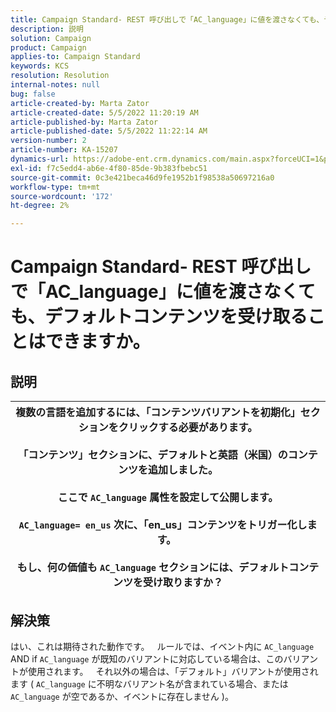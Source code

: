 ```yaml
---
title: Campaign Standard- REST 呼び出しで「AC_language」に値を渡さなくても、デフォルトコンテンツを受け取ることはできますか。
description: 説明
solution: Campaign
product: Campaign
applies-to: Campaign Standard
keywords: KCS
resolution: Resolution
internal-notes: null
bug: false
article-created-by: Marta Zator
article-created-date: 5/5/2022 11:20:19 AM
article-published-by: Marta Zator
article-published-date: 5/5/2022 11:22:14 AM
version-number: 2
article-number: KA-15207
dynamics-url: https://adobe-ent.crm.dynamics.com/main.aspx?forceUCI=1&pagetype=entityrecord&etn=knowledgearticle&id=64ef1f53-65cc-ec11-a7b5-6045bd00dbbc
exl-id: f7c5edd4-ab6e-4f80-85de-9b383fbebc51
source-git-commit: 0c3e421beca46d9fe1952b1f98538a50697216a0
workflow-type: tm+mt
source-wordcount: '172'
ht-degree: 2%

---
```


# Campaign Standard- REST 呼び出しで「AC_language」に値を渡さなくても、デフォルトコンテンツを受け取ることはできますか。

## 説明



| 複数の言語を追加するには、「コンテンツバリアントを初期化」セクションをクリックする必要があります。<br>   <br>  「コンテンツ」セクションに、デフォルトと英語（米国）のコンテンツを追加しました。<br>   <br>  ここで `AC_language` 属性を設定して公開します。<br><br>  `AC_language= en_us` 次に、「en_us」コンテンツをトリガー化します。 <br><br>  もし、何の価値も `AC_language` セクションには、デフォルトコンテンツを受け取りますか？ |
| --- |



## 解決策


はい、これは期待された動作です。
 
ルールでは、イベント内に `AC_language` AND if `AC_language` が既知のバリアントに対応している場合は、このバリアントが使用されます。
 
それ以外の場合は、「デフォルト」バリアントが使用されます ( `AC_language` に不明なバリアント名が含まれている場合、または `AC_language` が空であるか、イベントに存在しません )。
